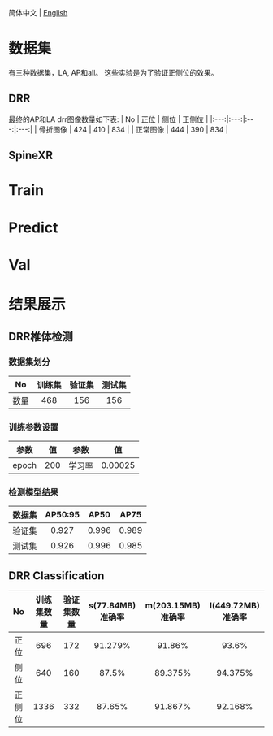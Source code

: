 <!--
 * @Description: 
 * @version: 
 * @Author: ThreeStones1029 2320218115@qq.com
 * @Date: 2024-04-09 09:02:50
 * @LastEditors: ShuaiLei
 * @LastEditTime: 2024-04-14 09:08:25
-->
简体中文 | [English](DRR_CN.md)
# 数据集
有三种数据集，LA, AP和all。
这些实验是为了验证正侧位的效果。
## DRR
最终的AP和LA drr图像数量如下表:
| No | 正位 | 侧位 | 正侧位 |
|:---:|:---:|:---:|:---:|
| 骨折图像 | 424 | 410 | 834 |
| 正常图像 | 444 | 390 | 834 |

## SpineXR 

# Train

# Predict

# Val

# 结果展示
## DRR椎体检测
### 数据集划分 
| No | 训练集 | 验证集 | 测试集 |
|:---:|:---:|:---:|:---:|
| 数量 | 468 | 156 | 156 |

### 训练参数设置
| 参数 | 值 | 参数 | 值 |
|:---:|:---:|:---:|:---:|
| epoch | 200 | 学习率 | 0.00025 |

### 检测模型结果
| 数据集 | AP50:95 | AP50 | AP75 |
|:---:|:---:|:---:|:---:|
| 验证集 | 0.927 | 0.996 | 0.989 | 
| 测试集 | 0.926 | 0.996 | 0.985 | 


## DRR Classification
| No | 训练集数量 | 验证集数量 | s(77.84MB)准确率 | m(203.15MB)准确率 | l(449.72MB)准确率 | 
|:---:|:---:|:---:|:---:|:---:|:---:|
| 正位 | 696 | 172 | 91.279% | 91.86% | 93.6% |
| 侧位 | 640 | 160 |87.5% | 89.375% | 94.375% |
| 正侧位 | 1336 | 332 | 87.65% | 91.867% | 92.168% |
